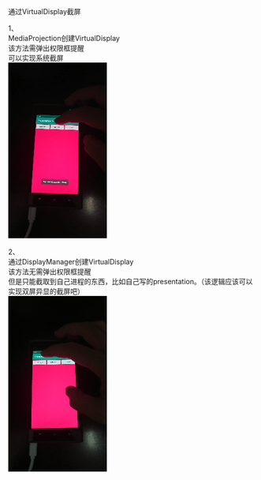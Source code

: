 通过VirtualDisplay截屏

1、  
MediaProjection创建VirtualDisplay  
该方法需弹出权限框提醒  
可以实现系统截屏  
![image]( https://github.com/OBaKai/PresentationDemo/blob/master/gif/001.gif)

2、  
通过DisplayManager创建VirtualDisplay  
该方法无需弹出权限框提醒  
但是只能截取到自己进程的东西，比如自己写的presentation。（该逻辑应该可以实现双屏异显的截屏吧）  
![image]( https://github.com/OBaKai/PresentationDemo/blob/master/gif/002.gif)
